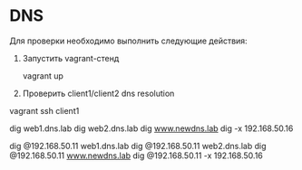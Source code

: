 # DNS
Для проверки необходимо выполнить следующие действия:

1. Запустить vagrant-стенд
    
    vagrant up

2. Проверить client1/client2 dns resolution
  
  vagrant ssh client1

  dig web1.dns.lab
  dig web2.dns.lab
  dig www.newdns.lab
  dig -x 192.168.50.16

  dig @192.168.50.11 web1.dns.lab
  dig @192.168.50.11 web2.dns.lab
  dig @192.168.50.11 www.newdns.lab
  dig @192.168.50.11 -x 192.168.50.16
